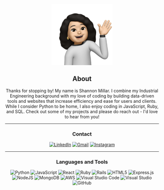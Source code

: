 <div align="center">
<p align="center">
  <img width="200" src="https://github.com/shanenak/shanenak/blob/main/83C6B06A-1AF1-49BB-9689-A7C58665106F.jpeg">
</p>
  
## About
Thanks for stopping by! My name is Shannon Millar. I combine my Industrial Engineering background with my love of coding by building data-driven tools and websites that increase efficiency and ease for users and clients. While I consider Python to be home, I also enjoy coding in JavaScript, Ruby, and SQL. Check out some of my projects and please do reach out - I'd love to hear from you!

-------------------

### Contact
<a href="www.linkedin.com/in/shannonnmillar">![LinkedIn](https://img.shields.io/badge/LinkedIn-0077B5?style=for-the-badge&logo=linkedin&logoColor=white)</a>
<a href="mailto:millar.shan@gmail.com">![Gmail](https://img.shields.io/badge/Gmail-D14836?style=for-the-badge&logo=gmail&logoColor=white)</a>
<a href="https://www.instagram.com/shann.millar/">![Instagram](https://img.shields.io/badge/Instagram-E4405F?style=for-the-badge&logo=instagram&logoColor=white)</a> 

-------------------

### Languages and Tools  
![Python](https://img.shields.io/badge/python-%2314354C.svg?style=for-the-badge&logo=python&logoColor=white) ![JavaScript](https://img.shields.io/badge/javascript-%23323330.svg?style=for-the-badge&logo=javascript&logoColor=%23F7DF1E) ![React](https://img.shields.io/badge/react-%2320232a.svg?style=for-the-badge&logo=react&logoColor=%2361DAFB) ![Ruby](https://img.shields.io/badge/ruby-%23CC342D.svg?style=for-the-badge&logo=ruby&logoColor=white) ![Rails](https://img.shields.io/badge/rails-%23CC0000.svg?style=for-the-badge&logo=ruby-on-rails&logoColor=white) ![HTML5](https://img.shields.io/badge/html5-%23E34F26.svg?style=for-the-badge&logo=html5&logoColor=white) ![Express.js](https://img.shields.io/badge/express.js-%23404d59.svg?style=for-the-badge&logo=express&logoColor=%2361DAFB) ![NodeJS](https://img.shields.io/badge/node.js-%2343853D.svg?style=for-the-badge&logo=node.js&logoColor=white) ![MongoDB](https://img.shields.io/badge/MongoDB-%234ea94b.svg?style=for-the-badge&logo=mongodb&logoColor=white) ![AWS](https://img.shields.io/badge/AWS-%23FF9900.svg?style=for-the-badge&logo=amazon-aws&logoColor=white) ![Visual Studio Code](https://img.shields.io/badge/VisualStudioCode-0078d7.svg?style=for-the-badge&logo=visual-studio-code&logoColor=white) ![Visual Studio](https://img.shields.io/badge/VisualStudio-5C2D91.svg?style=for-the-badge&logo=visual-studio&logoColor=white) ![GitHub](https://img.shields.io/badge/github-%23121011.svg?style=for-the-badge&logo=github&logoColor=white)
  
